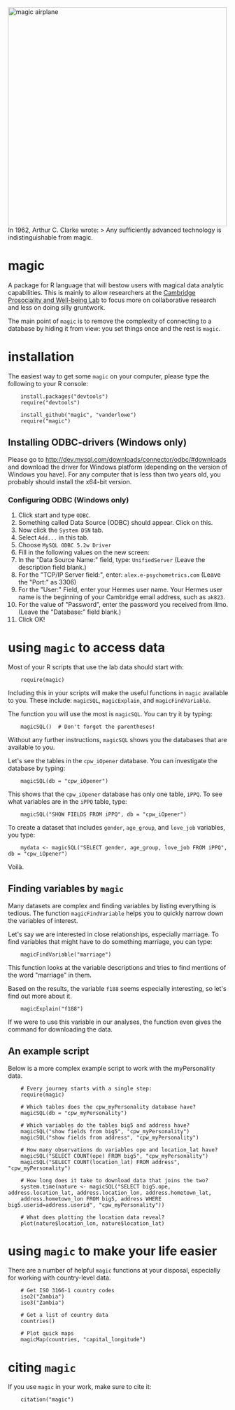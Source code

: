 <img src = "http://i.imgur.com/XD2QLHf.jpg" alt="magic airplane" style="width: 500px;"/>
In 1962, Arthur C. Clarke wrote:
> Any sufficiently advanced technology is indistinguishable from magic.

# magic
A package for R language that will bestow users with magical data analytic capabilities. This is mainly to allow researchers at the [Cambridge Prosociality and Well-being Lab](http://smallcopper.sociology.cam.ac.uk/) to focus more on collaborative research and less on doing silly gruntwork.

The main point of `magic` is to remove the complexity of connecting to a database by hiding it from view: you set things once and the rest is `magic`.

# installation
The easiest way to get some `magic` on your computer, please type the following to your R console:
```
    install.packages("devtools")
    require("devtools")

    install_github("magic", "vanderlowe")
    require("magic")
```

## Installing ODBC-drivers (Windows only)
Please go to http://dev.mysql.com/downloads/connector/odbc/#downloads and download the driver for Windows platform (depending on the version of Windows you have). For any computer that is less than two years old, you probably should install the x64-bit version.

### Configuring ODBC (Windows only)

1. Click start and type `ODBC`. 
2. Something called Data Source (ODBC) should appear. Click on this. 
3. Now click the `System DSN` tab. 
4. Select `Add...` in this tab.
5. Choose `MySQL ODBC 5.2w Driver`
6. Fill in the following values on the new screen:
7. In the "Data Source Name:" field, type: `UnifiedServer` (Leave the description field blank.)
8. For the "TCP/IP Server field:", enter: `alex.e-psychometrics.com` (Leave the "Port:" as 3306)
9. For the "User:" Field, enter your Hermes user name. Your Hermes user name is the beginning of your Cambridge email address, such as `ak823`. 
10. For the value of "Password", enter the password you received from Ilmo. (Leave the "Database:" field blank.)
11. Click OK!

# using `magic` to access data

Most of your R scripts that use the lab data should start with:

```
    require(magic)
```

Including this in your scripts will make the useful functions in `magic` available to you. These include: `magicSQL`, `magicExplain`, and `magicFindVariable`.

The function you will use the most is `magicSQL`. You can try it by typing:

```
    magicSQL()  # Don't forget the parentheses!
```

Without any further instructions, `magicSQL` shows you the databases that are available to you.

Let's see the tables in the `cpw_iOpener` database. You can investigate the database by typing:

```
    magicSQL(db = "cpw_iOpener")
```

This shows that the `cpw_iOpener` database has only one table, `iPPQ`. To see what variables are in the `iPPQ` table, type:

```
    magicSQL("SHOW FIELDS FROM iPPQ", db = "cpw_iOpener")
```

To create a dataset that includes `gender`, `age_group`, and `love_job` variables, you type:

```
    mydata <- magicSQL("SELECT gender, age_group, love_job FROM iPPQ", db = "cpw_iOpener")
```

Voilà.

## Finding variables by `magic`
Many datasets are complex and finding variables by listing everything is tedious. The function `magicFindVariable` helps you to quickly narrow down the variables of interest.

Let's say we are interested in close relationships, especially marriage. To find variables that might have to do something marriage, you can type:

```
    magicFindVariable("marriage")
```

This function looks at the variable descriptions and tries to find mentions of the word "marriage" in them.

Based on the results, the variable `f188` seems especially interesting, so let's find out more about it.

```
    magicExplain("f188")
```

If we were to use this variable in our analyses, the function even gives the command for downloading the data.

## An example script
Below is a more complex example script to work with the myPersonality data.

```
    # Every journey starts with a single step:
    require(magic)
    
    # Which tables does the cpw_myPersonality database have?
    magicSQL(db = "cpw_myPersonality")
    
    # Which variables do the tables big5 and address have?
    magicSQL("show fields from big5", "cpw_myPersonality")
    magicSQL("show fields from address", "cpw_myPersonality")
    
    # How many observations do variables ope and location_lat have?
    magicSQL("SELECT COUNT(ope) FROM big5", "cpw_myPersonality")
    magicSQL("SELECT COUNT(location_lat) FROM address", "cpw_myPersonality")
    
    # How long does it take to download data that joins the two?
    system.time(nature <- magicSQL("SELECT big5.ope, address.location_lat, address.location_lon, address.hometown_lat, 
    address.hometown_lon FROM big5, address WHERE big5.userid=address.userid", "cpw_myPersonality"))
    
    # What does plotting the location data reveal?
    plot(nature$location_lon, nature$location_lat)
```    
# using `magic` to make your life easier
There are a number of helpful `magic` functions at your disposal, especially for working with country-level data.
```
    # Get ISO 3166-1 country codes
    iso2("Zambia")
    iso3("Zambia")
    
    # Get a list of country data
    countries()
    
    # Plot quick maps
    magicMap(countries, "capital_longitude")
```

# citing `magic`
If you use `magic` in your work, make sure to cite it:
```
    citation("magic")
```